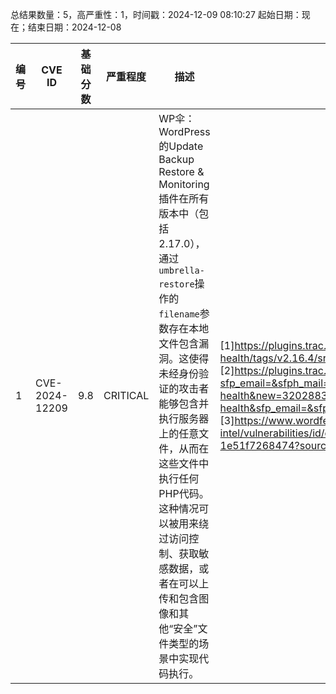 总结果数量：5，高严重性：1，时间戳：2024-12-09 08:10:27
起始日期：现在；结束日期：2024-12-08

| 编号 | CVE ID | 基础分数 | 严重程度 | 描述 | 参考文献 |
|-----|--------|------------|----------|-------------|------------|
| 1 | CVE-2024-12209 | 9.8  | CRITICAL | WP伞：WordPress的Update Backup Restore & Monitoring插件在所有版本中（包括2.17.0），通过`umbrella-restore`操作的`filename`参数存在本地文件包含漏洞。这使得未经身份验证的攻击者能够包含并执行服务器上的任意文件，从而在这些文件中执行任何PHP代码。这种情况可以被用来绕过访问控制、获取敏感数据，或者在可以上传和包含图像和其他“安全”文件类型的场景中实现代码执行。 | [1]https://plugins.trac.wordpress.org/browser/wp-health/tags/v2.16.4/src/Actions/RestoreRouter.php#L45<br>[2]https://plugins.trac.wordpress.org/changeset?sfp_email=&sfph_mail=&reponame=&old=3202883%40wp-health&new=3202883%40wp-health&sfp_email=&sfph_mail=<br>[3]https://www.wordfence.com/threat-intel/vulnerabilities/id/c74ce3e8-cab9-4cc6-a1ad-1e51f7268474?source=cve |